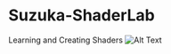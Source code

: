 # Suzuka-ShaderLab
Learning and Creating Shaders
![Alt Text](Suzuka-ShaderLab/Images/DissolveShader.gif)
